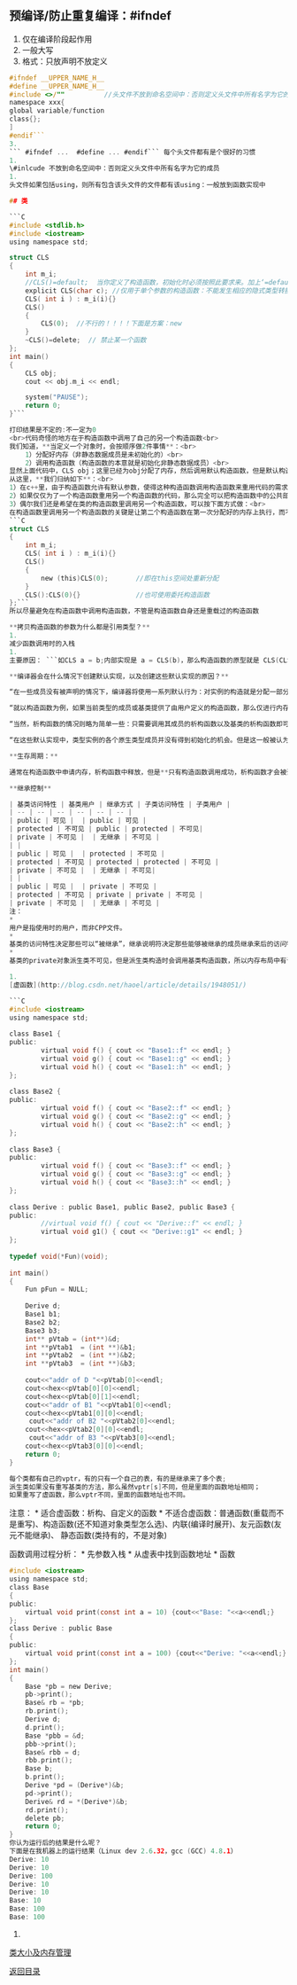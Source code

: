 
## 预编译/防止重复编译：**#ifndef**
1. 仅在编译阶段起作用
2. 一般大写
3. 格式：只放声明不放定义
```C
#ifndef __UPPER_NAME_H__  
#define __UPPER_NAME_H__
#include <>/""          //头文件不放到命名空间中：否则定义头文件中所有名字为它的成员
namespace xxx{
global variable/function
class{};
]
#endif```
3. 
``` #ifndef ...  #define ... #endif``` 每个头文件都有是个很好的习惯
1. 
\#inlcude 不放到命名空间中：否则定义头文件中所有名字为它的成员
1. 
头文件如果包括using，则所有包含该头文件的文件都有该using：一般放到函数实现中

## 类

```C
#include <stdlib.h>
#include <iostream>
using namespace std;

struct CLS
{
    int m_i;
    //CLS()=default;  当你定义了构造函数，初始化时必须按照此要求来。加上‘=default’可以“留用”编译器的默认构造函数
    explicit CLS(char c); //仅用于单个参数的构造函数：不能发生相应的隐式类型转换：CLS t = CLS(18);CLS t=18错
    CLS( int i ) : m_i(i){}
    CLS()
    {
        CLS(0);  //不行的！！！！下面是方案：new
    }
    ~CLS()=delete;  // 禁止某一个函数
};
int main()
{
    CLS obj;    
    cout << obj.m_i << endl;

    system("PAUSE");
    return 0;
}```

打印结果是不定的:不一定为0 
<br>代码奇怪的地方在于构造函数中调用了自己的另一个构造函数<br>
我们知道，**当定义一个对象时，会按顺序做2件事情**：<br>
    1）分配好内存（非静态数据成员是未初始化的）<br>
    2）调用构造函数（构造函数的本意就是初始化非静态数据成员）<br>
显然上面代码中，CLS obj；这里已经为obj分配了内存，然后调用默认构造函数，但是默认构造函数还未执行完，却调用了另一个构造函数，这样相当于产生了一个**匿名的临时CLS对象**，它调用CLS(int)构造函数，将这个匿名临时对象自己的数据成员m_i初始化为0；但是obj的数据成员并没有得到初始化。于是obj的m_i是未初始化的，因此其值也是不确定的<br>
从这里，**我们归纳如下**：<br>
1）在c++里，由于构造函数允许有默认参数，使得这种构造函数调用构造函数来重用代码的需求大为减少<br>
2）如果仅仅为了一个构造函数重用另一个构造函数的代码，那么完全可以把构造函数中的公共部分抽取出来定义一个成员函数(推荐为private),然后在每个需要这个代码的构造函数中调用该函数即可<br>
3）偶尔我们还是希望在类的构造函数里调用另一个构造函数，可以按下面方式做：<br>
在构造函数里调用另一个构造函数的关键是让第二个构造函数在第一次分配好的内存上执行，而不是分配新的内存，这个可以用标准库的**placement new技术**做到(或者定义一个private函数实现公共功能)：
```C
struct CLS
{
    int m_i;
    CLS( int i ) : m_i(i){}
    CLS()
    {
        new (this)CLS(0);       //即在this空间处重新分配
    }
    CLS():CLS(0){}              //也可使用委托构造函数
};```
所以尽量避免在构造函数中调用构造函数，不管是构造函数自身还是重载过的构造函数

**拷贝构造函数的参数为什么都是引用类型？**
1. 
减少函数调用时的入栈
1. 
主要原因： ```如CLS a = b;内部实现是 a = CLS(b)，那么构造函数的原型就是 CLS(CLS ex),即CLS a = CLS(CLS ex),然后b会赋值给形参ex，即CLS ex=b。进入死循环了。所以参数需要引用，就不会产生值传递了即不会有赋值操作了。```

**编译器会在什么情况下创建默认实现，以及创建这些默认实现的原因？**

“在一些成员没有被声明的情况下，编译器将使用一系列默认行为：对实例的构造就是分配一部分内存，而不对该部分内存做任何事情；对实例的拷贝也仅仅是将原实例中的内存**按位拷贝**到新实例中；而赋值运算符也是对类型实例所拥有的各信息进行拷贝。而在某些情况下，这些默认行为不再满足条件，那么编译器将尝试根据已有信息创建这些成员的默认实现。这些影响因素可以分为几种：类型所提供的相应成员，类型中的虚函数以及类型的虚基类。”

“就以构造函数为例，如果当前类型的成员或基类提供了由用户定义的构造函数，那么仅进行内存拷贝可能已经不是正确的行为。这是因为该成员的构造函数可能包含了成员初始化，成员函数调用等众多执行逻辑。此时编译器就需要为这个类型生成一个默认构造函数，以执行对成员或基类构造函数的调用。另外，如果一个类型声明了一个虚函数，那么编译器仍需要生成一个构造函数，以初始化指向该虚函数表的指针。如果一个类型的各个派生类中拥有一个虚基类，那么编译器同样需要生成构造函数，以初始化该虚基类的位置。这些情况同样需要在拷贝构造函数中考虑：如果一个类型的成员变量拥有一个拷贝构造函数，或者其基类拥有一个拷贝构造函数，位拷贝就不再满足要求了，因为拷贝构造函数内可能执行了某些并不是位拷贝的逻辑。同时如果一个类型声明了虚函数，拷贝构造函数需要根据目标类型初始化虚函数表指针。如基类实例经过拷贝后，其虚函数表指针不应指向派生类的虚函数表。同理，如果一个类型的各个派生类中拥有一个虚派生，那么编译器也应为其生成拷贝构造函数，以正确设置各个虚基类的偏移。”

“当然，析构函数的情况则略为简单一些：只需要调用其成员的析构函数以及基类的析构函数即可，而不需要再考虑对虚基类偏移的设置及虚函数表指针的设置。”

“在这些默认实现中，类型实例的各个原生类型成员并没有得到初始化的机会。但是这一般被认为是软件开发人员的责任，而不是编译器的责任。”

**生存周期：**

通常在构造函数中申请内存，析构函数中释放，但是**只有构造函数调用成功，析构函数才会被调用**，换句话说，如果在构造函数中产生了异常，那么析构函数将不会调用，这样就会造成资源泄漏的隐患。**常识：析构函数不能抛异常**

**继承控制**

| 基类访问特性 | 基类用户 | 继承方式 | 子类访问特性 | 子类用户 |
| -- | -- | -- | -- | -- | -- |
| public | 可见 |  | public | 可见 | 
| protected | 不可见 | public | protected | 不可见|
| private | 不可见 |  | 无继承 | 不可见 |
| |
| public | 可见 |  | protected | 不可见 | 
| protected | 不可见 | protected | protected | 不可见 |
| private | 不可见 |  | 无继承 | 不可见| 
| |
| public | 可见 |  | private | 不可见 |
| protected | 不可见 | private | private | 不可见 | 
| private | 不可见 |  | 无继承 | 不可见 |
注：
* 
用户是指使用时的用户，而非CPP文件。
* 
基类的访问特性决定那些可以“被继承”，继承说明符决定那些能够被继承的成员继承来后的访问特性。
* 
基类的private对象派生类不可见，但是派生类构造时会调用基类构造函数，所以内存布局中有该private但不可访问。

1. 
[虚函数](http://blog.csdn.net/haoel/article/details/1948051/)

```C
#include <iostream>
using namespace std;
 
class Base1 {
public:
        virtual void f() { cout << "Base1::f" << endl; }
        virtual void g() { cout << "Base1::g" << endl; }
        virtual void h() { cout << "Base1::h" << endl; }
};
 
class Base2 {
public:
        virtual void f() { cout << "Base2::f" << endl; }
        virtual void g() { cout << "Base2::g" << endl; }
        virtual void h() { cout << "Base2::h" << endl; }
};
  
class Base3 {
public:
        virtual void f() { cout << "Base3::f" << endl; }
        virtual void g() { cout << "Base3::g" << endl; }
        virtual void h() { cout << "Base3::h" << endl; }
};
  
class Derive : public Base1, public Base2, public Base3 {
public:
        //virtual void f() { cout << "Derive::f" << endl; }
        virtual void g1() { cout << "Derive::g1" << endl; }
};
  
typedef void(*Fun)(void);
 
int main()
{
    Fun pFun = NULL;
 
    Derive d;
    Base1 b1;
    Base2 b2;
    Base3 b3;
    int** pVtab = (int**)&d;
    int **pVtab1  = (int **)&b1;
    int **pVtab2  = (int **)&b2;
    int **pVtab3  = (int **)&b3;
 
    cout<<"addr of D "<<pVtab[0]<<endl;
    cout<<hex<<pVtab[0][0]<<endl;
    cout<<hex<<pVtab[0][1]<<endl;
    cout<<"addr of B1 "<<pVtab1[0]<<endl;
    cout<<hex<<pVtab1[0][0]<<endl;
     cout<<"addr of B2 "<<pVtab2[0]<<endl;
    cout<<hex<<pVtab2[0][0]<<endl;
     cout<<"addr of B3 "<<pVtab3[0]<<endl;
    cout<<hex<<pVtab3[0][0]<<endl;
    return 0;
}

每个类都有自己的vptr，有的只有一个自己的表，有的是继承来了多个表;
派生类如果没有重写基类的方法，那么虽然vptr[s]不同，但是里面的函数地址相同；
如果重写了虚函数，那么vptr不同，里面的函数地址也不同。
```
注意：
    * 适合虚函数：析构、自定义的函数
    * 不适合虚函数：普通函数(重载而不是重写)、构造函数(还不知道对象类型怎么选)、内联(编译时展开)、友元函数(友元不能继承)、
        静态函数(类持有的，不是对象)

函数调用过程分析：
* 
先参数入栈
* 
从虚表中找到函数地址
* 
函数
```C
#include <iostream>
using namespace std;
class Base
{
public:
    virtual void print(const int a = 10) {cout<<"Base: "<<a<<endl;}
};
class Derive : public Base
{
public:
    virtual void print(const int a = 100) {cout<<"Derive: "<<a<<endl;}
};
int main()
{
    Base *pb = new Derive;
    pb->print();
    Base& rb = *pb;
    rb.print();
    Derive d;
    d.print();
    Base *pbb = &d; 
    pbb->print();
    Base& rbb = d;
    rbb.print();
    Base b;
    b.print();
    Derive *pd = (Derive*)&b;
    pd->print();
    Derive& rd = *(Derive*)&b;
    rd.print();
    delete pb; 
    return 0;
}
你认为运行后的结果是什么呢？
下面是在我机器上的运行结果（Linux dev 2.6.32，gcc (GCC) 4.8.1）
Derive: 10
Derive: 10
Derive: 100
Derive: 10
Derive: 10
Base: 10
Base: 100
Base: 100
```
1. 
[类大小及内存管理](http://blog.csdn.net/youoran/article/details/11069803)


[返回目录](README.md)